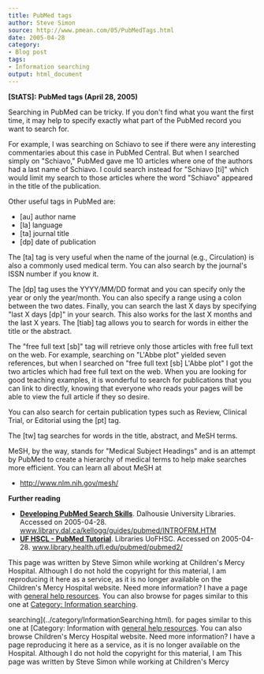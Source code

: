 ```yaml
---
title: PubMed tags
author: Steve Simon
source: http://www.pmean.com/05/PubMedTags.html
date: 2005-04-28
category:
- Blog post
tags:
- Information searching
output: html_document
---
```

**[StATS]:** **PubMed tags (April 28, 2005)**

Searching in PubMed can be tricky. If you don\'t find what you want the
first time, it may help to specify exactly what part of the PubMed
record you want to search for.

For example, I was searching on Schiavo to see if there were any
interesting commentaries about this case in PubMed Central. But when I
searched simply on \"Schiavo,\" PubMed gave me 10 articles where one of
the authors had a last name of Schiavo. I could search instead for
\"Schiavo \[ti\]\" which would limit my search to those articles where
the word \"Schiavo\" appeared in the title of the publication.

Other useful tags in PubMed are:

-   \[au\] author name
-   \[la\] language
-   \[ta\] journal title
-   \[dp\] date of publication

The \[ta\] tag is very useful when the name of the journal (e.g.,
Circulation) is also a commonly used medical term. You can also search
by the journal\'s ISSN number if you know it.

The \[dp\] tag uses the YYYY/MM/DD format and you can specify only the
year or only the year/month. You can also specify a range using a colon
between the two dates. Finally, you can search the last X days by
specifying \"last X days \[dp\]\" in your search. This also works for
the last X months and the last X years. The \[tiab\] tag allows you to
search for words in either the title or the abstract.

The \"free full text \[sb\]\" tag will retrieve only those articles with
free full text on the web. For example, searching on \"L\'Abbe plot\"
yielded seven references, but when I searched on \"free full text \[sb\]
L\'Abbe plot\" I got the two articles which had free full text on the
web. When you are looking for good teaching examples, it is wonderful to
search for publications that you can link to directly, knowing that
everyone who reads your pages will be able to view the full article if
they so desire.

You can also search for certain publication types such as Review,
Clinical Trial, or Editorial using the \[pt\] tag.

The \[tw\] tag searches for words in the title, abstract, and MeSH
terms.

MeSH, by the way, stands for \"Medical Subject Headings\" and is an
attempt by PubMed to create a hierarchy of medical terms to help make
searches more efficient. You can learn all about MeSH at

-   <http://www.nlm.nih.gov/mesh/>

**Further reading**

-   **[Developing PubMed Search
    Skills](http://www.library.dal.ca/kellogg/guides/pubmed/INTROFRM.HTM%20)**.
    Dalhousie University Libraries. Accessed on 2005-04-28.
    www.library.dal.ca/kellogg/guides/pubmed/INTROFRM.HTM
-   **[UF HSCL - PubMed
    Tutorial](http://www.library.health.ufl.edu/pubmed/pubmed2/%20)**.
    Libraries UoFHSC. Accessed on 2005-04-28.
    www.library.health.ufl.edu/pubmed/pubmed2/

This page was written by Steve Simon while working at Children\'s Mercy
Hospital. Although I do not hold the copyright for this material, I am
reproducing it here as a service, as it is no longer available on the
Children\'s Mercy Hospital website. Need more information? I have a page
with [general help resources](../GeneralHelp.html). You can also browse
for pages similar to this one at [Category: Information
searching](../category/InformationSearching.html).
<!---More--->
searching](../category/InformationSearching.html).
for pages similar to this one at [Category: Information
with [general help resources](../GeneralHelp.html). You can also browse
Children\'s Mercy Hospital website. Need more information? I have a page
reproducing it here as a service, as it is no longer available on the
Hospital. Although I do not hold the copyright for this material, I am
This page was written by Steve Simon while working at Children\'s Mercy

<!---Do not use
**[StATS]:** **PubMed tags (April 28, 2005)**
This page was written by Steve Simon while working at Children\'s Mercy
Hospital. Although I do not hold the copyright for this material, I am
reproducing it here as a service, as it is no longer available on the
Children\'s Mercy Hospital website. Need more information? I have a page
with [general help resources](../GeneralHelp.html). You can also browse
for pages similar to this one at [Category: Information
searching](../category/InformationSearching.html).
--->

